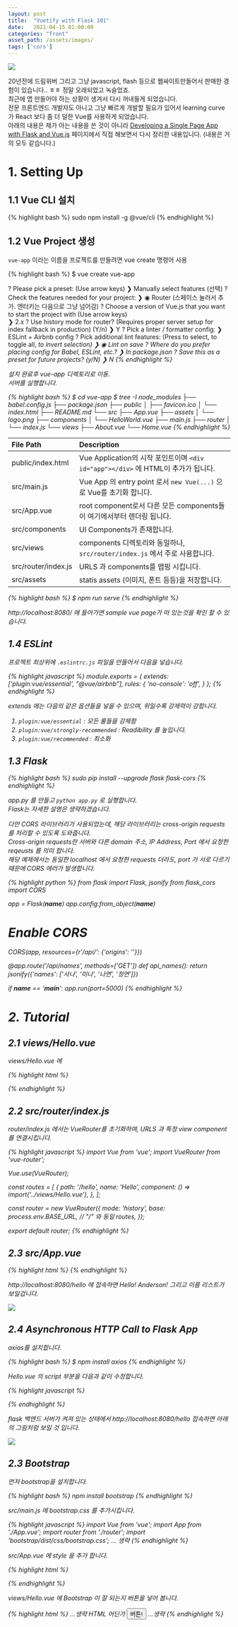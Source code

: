 ```yaml
---
layout: post
title:  "Vuetify with Flask 101"
date:   2021-04-15 01:00:00
categories: "front"
asset_path: /assets/images/
tags: ['cors']
---
```


<img src="{{ page.asset_path }}vue-wallpaper.jpg" class="img-responsive img-rounded img-fluid center">


20년전에 드림위버 그리고 그냥 javascript, flash 등으로 웹싸이트만들어서 판매한 경험이 있습니다.. ㅎㅎ 정말 오래되었고 녹슬었죠.<br>
최근에 앱 만들어야 하는 상황이 생겨서 다시 꺼내들게 되었습니다.<br>
전문 프론트엔드 개발자도 아니고 그냥 빠르게 개발할 필요가 있어서 learning curve 가 React 보다 좀 더 덜한 Vue를 사용하게 되었습니다.<br> 
아래의 내용은 제가 아는 내용을 쓴 것이 아니라 [Developing a Single Page App with Flask and Vue.js](https://testdriven.io/blog/developing-a-single-page-app-with-flask-and-vuejs/#objectives)
페이지에서 직접 해보면서 다시 정리한 내용입니다. (내용은 거의 모두 같습니다.)

# 1. Setting Up 

## 1.1 Vue CLI 설치

{% highlight bash %}
sudo npm install -g @vue/cli
{% endhighlight %}

## 1.2 Vue Project 생성

`vue-app` 이라는 이름을 프로젝트를 만들려면 vue create 명령어 사용

{% highlight bash %}
$ vue create vue-app

? Please pick a preset: (Use arrow keys) 
   ❯ Manually select features  (선택)
? Check the features needed for your project: 
   ❯ ◉ Router  (스페이스 눌러서 추가. 엔터키는 다음으로 그냥 넘어감)
? Choose a version of Vue.js that you want to start the project with (Use arrow keys)  
   ❯ 2.x
? Use history mode for router? (Requires proper server setup for index fallback in production) (Y/n) 
   ❯ Y
? Pick a linter / formatter config: 
   ❯ ESLint + Airbnb config 
? Pick additional lint features: (Press <space> to select, <a> to toggle all, <i> to invert selection) 
   ❯ ◉ Lint on save
? Where do you prefer placing config for Babel, ESLint, etc.? 
   ❯ In package.json 
? Save this as a preset for future projects? (y/N)
   ❯ N
{% endhighlight %}

설치 완료후 vue-app 디렉토리로 이동.<br>
서버를 실행합니다.

{% highlight bash %}
$ cd vue-app
$ tree -I node_modules
├── babel.config.js
├── package.json
├── public
│         ├── favicon.ico
│         └── index.html
├── README.md
└── src
    ├── App.vue
    ├── assets
    │         └── logo.png
    ├── components
    │         └── HelloWorld.vue
    ├── main.js
    ├── router
    │         └── index.js
    └── views
        ├── About.vue
        └── Home.vue
{% endhighlight %}

| File Path              | Description                                                                      |
|:-----------------------|:---------------------------------------------------------------------------------|
| public/index.html      | Vue Application의 시작 포인트이며 `<div id="app"></div>` 에 HTML이 추가가 됩니다.      |
| src/main.js            | Vue App 의 entry point 로서 `new Vue(...)` 으로 Vue를 초기화 합니다.                  |
| src/App.vue            | root component로서 다른 모든 components들이 여기에서부터 렌더링 됩니다.                  |
| src/components         | UI Components가 존재합니다.                                                        |
| src/views              | components 디렉토리와 동일하나, `src/router/index.js` 에서 주로 사용합니다.             |
| src/router/index.js    | URLS 과 components를 맵핑 시킵니다.                                                 | 
| src/assets             | statis assets (이미지, 폰트 등등)을 저장합니다.                                       |



{% highlight bash %}
$ npm run serve
{% endhighlight %}

http://localhost:8080/ 에 들어가면 sample vue page가 떠 있는것을 확인 할 수 있습니다.


## 1.4 ESLint

프로젝트 최상위에 `.eslintrc.js` 파일을 만들어서 다음을 넣습니다. 

{% highlight javascript %}
module.exports = {
  extends: ['plugin:vue/essential', "@vue/airbnb"],
  rules: {
    'no-console': 'off',
  }
};
{% endhighlight %}

extends 에는 다음의 같은 옵션들을 넣을 수 있으며, 위일수록 강제력이 강합니다. 

1. `plugin:vue/essential` : 모든 룰들을 강제함
2. `plugin:vue/strongly-recommended` : Readibility 를 높입니다. 
3. `plugin:vue/recommended` : 최소화 



## 1.3 Flask 

{% highlight bash %}
sudo pip install --upgrade flask flask-cors
{% endhighlight %}

app.py 를 만들고 `python app.py` 로 실행합니다. <br>
Flask는 자세한 설명은 생략하겠습니다. 

다만 CORS 라이브러리가 사용되었는데, 해당 라이브러리는 cross-origin requests를 처리할 수 있도록 도와줍니다.<br>
Cross-origin requests란 서버와 다른 domain 주소, IP Address, Port 에서 요청한 reqeusts 를 의미 합니다. <br>
해당 예제에서는 동일한 localhost 에서 요청한 requests 더라도, port 가 서로 다르기 때문에 CORS 에러가 발생합니다.


{% highlight python %}
from flask import Flask, jsonify
from flask_cors import CORS

app = Flask(__name__)
app.config.from_object(__name__)

# Enable CORS
CORS(app, resources={r'/api/*': {'origins': '*'}})


@app.route('/api/names', methods=['GET'])
def api_names():
    return jsonify({'names': ['사나', '미나', '나연', '정연']})


if __name__ == '__main__':
    app.run(port=5000)
{% endhighlight %}


# 2. Tutorial 

## 2.1 views/Hello.vue 

views/Hello.vue 에 

{% highlight html %}
<template>
  <div>
    <h1>처음 만드는 앱</h1>
    <p>{{ msg }}</p>
    <ul>
      <li v-for="name in names" v-bind:key="name">{{ name }}</li>
    </ul>
  </div>
</template>

<script>
export default {
  name: 'Hello',
  data() {
    return {
      msg: 'Hello! Anderson!',
      names: ['창민', '정아', '윤서', '윤아'],
    };
  },
};
</script>
{% endhighlight %}

## 2.2 src/router/index.js

router/index.js 에서는 VueRouter를 초기화하며, URLS 과 특정 view component를 연결시킵니다.

{% highlight javascript %}
import Vue from 'vue';
import VueRouter from 'vue-router';

Vue.use(VueRouter);

const routes = [
  {
    path: '/hello',
    name: 'Hello',
    component: () => import('../views/Hello.vue'),
  },
];

const router = new VueRouter({
  mode: 'history',
  base: process.env.BASE_URL, // "/" 와 동일
  routes,
});

export default router;
{% endhighlight %}

## 2.3 src/App.vue

{% highlight html %}
<template>
  <div id="app">
    <router-view/>
  </div>
</template>
{% endhighlight %}

http://localhost:8080/hello 에 접속하면 Hello! Anderson! 그리고 이름 리스트가 보일겁니다. 

<img src="{{ page.asset_path }}vue-hello.png" class="img-responsive img-rounded img-fluid border rounded">


## 2.4 Asynchronous HTTP Call to Flask App

axios를 설치합니다. 

{% highlight bash %}
$ npm install axios
{% endhighlight %}


Hello.vue 의 script 부분을 다음과 같이 수정합니다. 

{% highlight javascript %}
<script>
import axios from 'axios';

export default {
  name: 'Hello',
  data() {
    return {
      msg: 'Hello! Anderson!',
      names: ['창민', '정아', '윤서', '윤아'],
    };
  },
  methods: {
    get_names() {
      const path = 'http://localhost:5000/api/names';
      axios.get(path)
        .then((res) => {
          this.names = res.data.names;
        })
        .catch((error) => {
          console.log(error);
        });
    },
  },
  created() {
    this.get_names();
  },
};
</script>
{% endhighlight %}

flask 백엔드 서버가 켜져 있는 상태에서 http://localhost:8080/hello 접속하면 아래의 그림처럼 보일 것 입니다.


<img src="{{ page.asset_path }}vue-hello2.png" class="img-responsive img-rounded img-fluid border rounded">

## 2.3 Bootstrap 

먼저 bootstrap을 설치합니다. 

{% highlight bash %}
npm install bootstrap
{% endhighlight %}

src/main.js 에 bootstrap.css 를 추가시킵니다. 

{% highlight javascript %}
import Vue from 'vue';
import App from './App.vue';
import router from './router';
import 'bootstrap/dist/css/bootstrap.css';
... 생략
{% endhighlight %}

src/App.vue 에 style 을 추가 합니다. 

{% highlight html %}
<style>
#app {
  margin-top: 50px;
  margin-left: 50px;
}
</style>
{% endhighlight %}

views/Hello.vue 에 Bootstrap 이 잘 되는지 버튼을 넣어 봅니다.

{% highlight html %}
...생략 HTML 어딘가
<button type="button" class="btn btn-primary">버튼!</button>
...생략
{% endhighlight %}